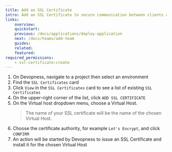 ```yaml
---
title: Add an SSL Certificate
intro: Add an SSL Certificate to secure communication between clients and servers, ensuring data confidentiality and integrity.
links:
    overview:
    quickstart:
    previous: /docs/applications/deploy-application
    next: /docs/teams/add-team
    guides:
    related:
    featured:
required_permissions:
    - ssl-certificate:create
---
```


1. On Devopness, navigate to a project then select an environment
2. Find the `SSL Certificates` card
3. Click `View` in the `SSL Certificates` card to see a list of existing `SSL Certificates`
4. On the upper-right corner of the list, click `ADD SSL CERTIFICATE`
5. On the Virtual host dropdown menu, choose a Virtual Host.
   > The name of your SSL certificate will be the name of the chosen Virtual Host.
6. Choose the certificate authority, for example `Let's Encrypt`, and click `CONFIRM`
7. An action will be started by Devopness to issue an SSL Certificate and install it for the chosen Virtual Host
